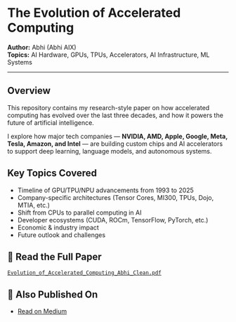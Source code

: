 # The Evolution of Accelerated Computing

**Author:** Abhi (Abhi AIX)  
**Topics:** AI Hardware, GPUs, TPUs, Accelerators, AI Infrastructure, ML Systems

---

## Overview

This repository contains my research-style paper on how accelerated computing has evolved over the last three decades, and how it powers the future of artificial intelligence.

I explore how major tech companies — **NVIDIA, AMD, Apple, Google, Meta, Tesla, Amazon, and Intel** — are building custom chips and AI accelerators to support deep learning, language models, and autonomous systems.

## Key Topics Covered

- Timeline of GPU/TPU/NPU advancements from 1993 to 2025
- Company-specific architectures (Tensor Cores, MI300, TPUs, Dojo, MTIA, etc.)
- Shift from CPUs to parallel computing in AI
- Developer ecosystems (CUDA, ROCm, TensorFlow, PyTorch, etc.)
- Economic & industry impact
- Future outlook and challenges

## 📘 Read the Full Paper

[`Evolution_of_Accelerated_Computing_Abhi_Clean.pdf`](./Evolution_of_Accelerated_Computing_Abhi_Clean.pdf)

## 📢 Also Published On

-  [Read on Medium]([https://medium.com/your-article-link](https://medium.com/@aibhi.dev/the-evolution-of-accelerated-computing-how-nvidia-amd-apple-google-others-are-powering-the-469d437c91ce))  
